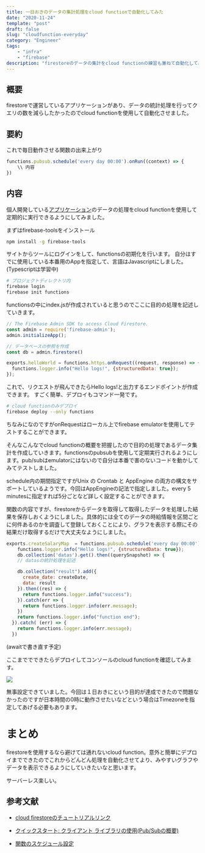 ```yaml
---
title: 一日おきのデータの集計処理をcloud functionで自動化してみた
date: "2020-11-24"
template: "post"
draft: false
slug: "cloudfunction-everyday"
category: "Engineer"
tags:
    - "infra"
    - "firebase"
description: "firestoreのデータの集計をcloud functionの練習も兼ねて自動化してみました。"
---
```


## 概要

firestoreで運営しているアプリケーションがあり、データの統計処理を行ってクエリの数を減らしたかったのでcloud functionを使用して自動化させました。

## 要約

これで毎日動作させる関数の出来上がり
```js
functions.pubsub.schedule('every day 00:00').onRun((context) => {
    \\ 内容
})
```

## 内容

個人開発している[アプリケーション](https://student-salary.com/)のデータの処理をcloud functionを使用して定期的に実行できるようにしてみました。

まずはfirebase-toolsをインストール
```zsh
npm install -g firebase-tools
```

サイトからツールにログインをして、functionsの初期化を行います。
自分はすでに使用している本番用のAppを指定して、言語はJavascriptにしました。(Typescriptは学習中)

```zsh
# プロジェクトディレクトリ内
firebase login
firebase init functions
```

functionsの中にindex.jsが作成されていると思うのでここに目的の処理を記述していきます。

```js
// The Firebase Admin SDK to access Cloud Firestore.
const admin = require('firebase-admin');
admin.initializeApp();

// データベースの参照を作成
const db = admin.firestore()

exports.helloWorld = functions.https.onRequest((request, response) => {
  functions.logger.info("Hello logs!", {structuredData: true});
});

```

これで、リクエストが飛んできたらHello logs!と出力するエンドポイントが作成できます。
すごく簡単、デプロイもコマンド一発です。

```zsh
# cloud functionのみデプロイ
firebase deploy --only functions
```

ちなみになのですがonRequestはローカル上でfirebase emulatorを使用してテストすることができます。

そんなこんなでcloud functionの概要を把握したので目的の処理であるデータ集計を作成していきます。functionsのpubsubを使用して定期実行されるようにします。pub/subはemulatorにはないので自分は本番で害のないコードを動かしてみてテストしました。

schedule内の期間指定ですがUnix の Crontab と AppEngine の両方の構文をサポートしているようです。今回はAppEngineの記法で指定しました。every 5 minutesに指定すれば5分ごとなど詳しく設定することができます。

関数の内容ですが、firestoreからデータを取得して取得したデータを処理した結果を保存しおくようにしました。具体的には全てのデータの時給情報を区間ごとに何件あるのかを調査して登録しておくことにより、グラフを表示する際にその結果だけ取得するだけで大丈夫なようにしました。


```js
exports.createSalaryMap  = functions.pubsub.schedule('every day 00:00').onRun((context) => {
    functions.logger.info("Hello logs!", {structuredData: true});
    db.collection('datas').get().then((querySnapshot) => {
    // datasの統計処理を記述

    db.collection("result").add({
      create_date: createDate,
      data: result
    }).then((res) => {
      return functions.logger.info("success");
    }).catch(err => {
      return functions.logger.info(err.message);
    })
    return functions.logger.info("function end");
  }).catch( (err) => {
    return functions.logger.info(err.message);
  })
```
(awaitで書き直す予定)

ここまででできたらデプロイしてコンソールのcloud functionを確認してみます。

![](/media/cloudfunction.png)

無事設定できていました。今回は１日おきにという目的が達成できたので問題なかったのですが日本時間の0時に動作させたいなどという場合はTimezoneを指定してあげる必要もあります。


# まとめ

firestoreを使用するなら避けては通れないcloud function。意外と簡単にデプロイまでできたのでこれからどんどん処理を自動化させてより、みやすいグラフやデータを表示できるようにしていきたいなと思います。

サーバーレス楽しい。


## 参考文献

- [cloud firestoreのチュートリアルリンク](https://firebase.google.com/docs/functions/get-started?hl=jad)

- [クイックスタート: クライアント ライブラリの使用(Pub/Subの概要)](https://cloud.google.com/pubsub/docs/quickstart-client-libraries?hl=ja)

- [関数のスケジュール設定](https://firebase.google.com/docs/functions/schedule-functions?hl=ja)